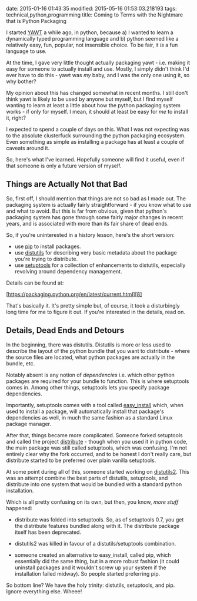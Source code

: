 date: 2015-01-16 01:43:35
modified: 2015-05-16 01:53:03.218193
tags: technical,python,programming
title: Coming to Terms with the Nightmare that is Python Packaging

I started [YAWT][1] a while ago, in python, because a) I wanted to learn a
dynamically typed programming language and b) python seemed like a
relatively easy, fun, popular, not insensible choice.  To be fair, it *is* a
fun language to use.

At the time, I gave very little thought actually packaging yawt -
i.e. making it easy for someone to actually install and use.  Mostly, I
simply didn't think I'd ever have to do this - yawt was *my* baby, and I was
the only one using it, so why bother?

My opinion about this has changed somewhat in recent months.  I still don't
think yawt is likely to be used by anyone but myself, but I find myself
wanting to learn at least a little about how the python packaging system
works - if only for myself.  I mean, it should at least be easy for *me* to
install it, right?

I expected to spend a couple of days on this.  What I was not expecting was
to the absolute clusterfuck surrounding the python packaging ecosystem.
Even something as simple as installing a package has at least a couple of
caveats around it.

So, here's what I've learned.  Hopefully someone will find it useful, even
if that someone is only a future version of myself.

## Things are Actually Not that Bad

So, first off, I should mention that things are not so bad as I made out.
The packaging system is actually fairly straightforward - if you know what
to use and what to avoid.  But this is far from obvious, given that python's
packaging system has gone through some fairly major changes in recent years,
and is associated with more than its fair share of dead ends.

So, if you're uninterested in a history lesson, here's the short version:

* use [pip][4] to install packages.
* use [distutils][2] for describing very basic metadata about the package
  you're trying to distribute.
* use [setuptools][3] for a collection of enhancements to distutils, especially
  revolving around dependency management.

Details can be found at:

[https://packaging.python.org/en/latest/current.html][8]

That's basically it.  It's pretty simple but, of course, it took a
disturbingly long time for me to figure it out.  If you're interested in the
details, read on.

## Details, Dead Ends and Detours

In the beginning, there was distutils.  Distutils is more or less used to
describe the layout of the python bundle that you want to distribute -
where the source files are located, what python packages are actually in the
bundle, etc.

Notably absent is any notion of *dependencies* i.e. which other python
packages are required for your bundle to function.  This is where
setuptools comes in.  Among other things, setuptools lets you specify
package dependencies.

Importantly, setuptools comes with a tool called [easy_install][5] which,
when used to install a package, will automatically install that package's
dependencies as well, in much the same fashion as a standard Linux package
manager.

After that, things became more complicated.  Someone forked setuptools and
called the project [distribute][6] - though when you used it in python code,
the main package was still called setuptools, which was confusing.  I'm not
entirely clear why the fork occurred, and to be honest I don't really care,
but distribute started to be preferred over plain vanilla setuptools.

At some point during all of this, someone started working on
[distutils2][7].  This was an attempt combine the best parts of distutils,
setuptools, and distribute into one system that would be bundled with a
standard python installation.

Which is all pretty confusing on its own, but then, you know, *more stuff*
happened:

* distribute was folded into setuptools.  So, as of setuptools 0.7, you get
  the distribute features bundled along with it.  The distribute package
  itself has been deprecated.

* distutils2 was killed in favour of a distutils/setuptools combination.

* someone created an alternative to easy_install, called pip, which
  essentially did the same thing, but in a more robust fashion (it could
  uninstall packages and it wouldn't screw up your system if the
  installation failed midway). So people started preferring pip.

So bottom line?  We have the holy trinity: distutils, setuptools, and pip.
Ignore everything else.  Wheee!

[1]: https://github.com/drivet/yawt
[2]: https://docs.python.org/2/distutils/
[3]: https://pythonhosted.org/setuptools/
[4]: https://pip.pypa.io/en/latest/
[5]: https://pythonhosted.org/setuptools/easy_install.html
[6]: https://pypi.python.org/pypi/distribute/0.6.49
[7]: https://pythonhosted.org/Distutils2/
[8]: https://packaging.python.org/en/latest/current.html
